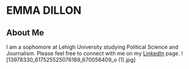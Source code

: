 # EMMA DILLON
## About Me
I am a sophomore at Lehigh University studying Political Science and Journalism. Please feel free to connect with me on my [LinkedIn](https://www.linkedin.com/in/emmadillon98/) page. 
![13978330_617525525076189_670056409_o (1).jpg]

